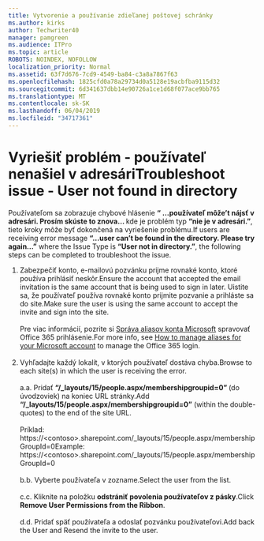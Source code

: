 ```yaml
---
title: Vytvorenie a používanie zdieľanej poštovej schránky
ms.author: kirks
author: Techwriter40
manager: pamgreen
ms.audience: ITPro
ms.topic: article
ROBOTS: NOINDEX, NOFOLLOW
localization_priority: Normal
ms.assetid: 63f7d676-7cd9-4549-ba84-c3a8a7867f63
ms.openlocfilehash: 1825cfd0a78a29734d0a5128e19acbfba9115d32
ms.sourcegitcommit: 6d341637dbb14e90726a1ce1d68f077ace9bb765
ms.translationtype: MT
ms.contentlocale: sk-SK
ms.lasthandoff: 06/04/2019
ms.locfileid: "34717361"
---
```

# <a name="troubleshoot-issue---user-not-found-in-directory"></a><span data-ttu-id="3fcbe-102">Vyriešiť problém - používateľ nenašiel v adresári</span><span class="sxs-lookup"><span data-stu-id="3fcbe-102">Troubleshoot issue - User not found in directory</span></span>

<p><span data-ttu-id="3fcbe-103">Používateľom sa zobrazuje chybové hlásenie <strong> &ldquo; &hellip;používateľ môže&rsquo;t nájsť v adresári. Prosím skúste to znova&hellip; </strong> kde je problém typ <strong> &ldquo;nie je v adresári.&rdquo;</strong>, tieto kroky môže byť dokončená na vyriešenie problému.</span><span class="sxs-lookup"><span data-stu-id="3fcbe-103">If users are receiving error message <strong>&ldquo;&hellip;user can&rsquo;t be found in the directory. Please try again&hellip;&rdquo;</strong> where the Issue Type is <strong>&ldquo;User not in directory.&rdquo;</strong>, the following steps can be completed to troubleshoot the issue.</span></span></p> <ol> <li><span data-ttu-id="3fcbe-104">Zabezpečiť konto, e-mailovú pozvánku prijme rovnaké konto, ktoré používa prihlásiť neskôr.</span><span class="sxs-lookup"><span data-stu-id="3fcbe-104">Ensure the account that accepted the email invitation is the same account that is being used to sign in later.</span></span> <span data-ttu-id="3fcbe-105">Uistite sa, že používateľ používa rovnaké konto prijmite pozvanie a prihláste sa do site.</span><span class="sxs-lookup"><span data-stu-id="3fcbe-105">Make sure the user is using the same account to accept the invite and sign into the site.</span></span> <br /><br /><span data-ttu-id="3fcbe-106">Pre viac informácií, pozrite si <a href="https://support.microsoft.com/en-us/help/12407/microsoft-account-how-to-manage-aliases">Správa aliasov konta Microsoft</a> spravovať Office 365 prihlásenie.</span><span class="sxs-lookup"><span data-stu-id="3fcbe-106">For more info, see <a href="https://support.microsoft.com/en-us/help/12407/microsoft-account-how-to-manage-aliases">How to manage aliases for your Microsoft account</a> to manage the Office 365 login.</span></span> <br /><br /></li> <li><span data-ttu-id="3fcbe-107">Vyhľadajte každý lokalít, v ktorých používateľ dostáva chyba.</span><span class="sxs-lookup"><span data-stu-id="3fcbe-107">Browse to each site(s) in which the user is receiving the error.</span></span> <br /><br /><span data-ttu-id="3fcbe-108">a.</span><span class="sxs-lookup"><span data-stu-id="3fcbe-108">a.</span></span> <span data-ttu-id="3fcbe-109">Pridať <strong> &ldquo;/_layouts/15/people.aspx/membershipgroupid=0&rdquo; </strong> (do úvodzoviek) na koniec URL stránky.</span><span class="sxs-lookup"><span data-stu-id="3fcbe-109">Add <strong>&ldquo;/_layouts/15/people.aspx/membershipgroupid=0&rdquo;</strong> (within the double-quotes) to the end of the site URL.</span></span> <br /><br /><span data-ttu-id="3fcbe-110">Príklad: https://&lt;contoso&gt;.sharepoint.com/_layouts/15/people.aspx/membershipGroupId=0</span><span class="sxs-lookup"><span data-stu-id="3fcbe-110">Example: https://&lt;contoso&gt;.sharepoint.com/_layouts/15/people.aspx/membershipGroupId=0</span></span> <br /><br /><span data-ttu-id="3fcbe-111">b.</span><span class="sxs-lookup"><span data-stu-id="3fcbe-111">b.</span></span> <span data-ttu-id="3fcbe-112">Vyberte používateľa v zozname.</span><span class="sxs-lookup"><span data-stu-id="3fcbe-112">Select the user from the list.</span></span> <br /><br /><span data-ttu-id="3fcbe-113">c.</span><span class="sxs-lookup"><span data-stu-id="3fcbe-113">c.</span></span> <span data-ttu-id="3fcbe-114">Kliknite na položku <strong>odstrániť povolenia používateľov z pásky</strong>.</span><span class="sxs-lookup"><span data-stu-id="3fcbe-114">Click <strong>Remove User Permissions from the Ribbon</strong>.</span></span> <br /><br /><span data-ttu-id="3fcbe-115">d.</span><span class="sxs-lookup"><span data-stu-id="3fcbe-115">d.</span></span> <span data-ttu-id="3fcbe-116">Pridať späť používateľa a odoslať pozvánku používateľovi.</span><span class="sxs-lookup"><span data-stu-id="3fcbe-116">Add back the User and Resend the invite to the user.</span></span></li> </ol>

